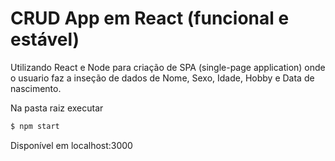 # CRUD App em React (funcional e estável)

Utilizando React e Node para criação de SPA (single-page application) onde o usuario faz a inseção de dados de Nome, Sexo, Idade, Hobby e Data de nascimento.

Na pasta raiz executar
```sh
$ npm start
```
Disponível em localhost:3000